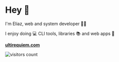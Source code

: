 # Hey 👋

I'm Eliaz, web and system developer 👨‍💻

I enjoy doing :computer: CLI tools, libraries :books: and web apps :unicorn:

**[ultirequiem.com](https://ultirequiem.com)**

![visitors count](https://visitors-by-url-pls-dont-use-this-in-your-repo.vercel.app/ultirequiem)
